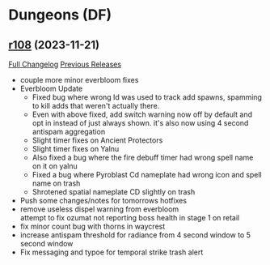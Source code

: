 # <DBM Mod> Dungeons (DF)

## [r108](https://github.com/DeadlyBossMods/DBM-Dungeons/tree/r108) (2023-11-21)
[Full Changelog](https://github.com/DeadlyBossMods/DBM-Dungeons/compare/r107...r108) [Previous Releases](https://github.com/DeadlyBossMods/DBM-Dungeons/releases)

- couple more minor everbloom fixes  
- Everbloom Update  
     - Fixed bug where wrong Id was used to track add spawns, spamming to kill adds that weren't actually there.  
     - Even with above fixed, add switch warning now off by default and opt in instead of just always shown. it's also now using 4 second antispam aggregation  
     - Slight timer fixes on Ancient Protectors  
     - Slight timer fixes on Yalnu  
     - Also fixed a bug where the fire debuff timer had wrong spell name on it on yalnu  
     - Fixed a bug where Pyroblast Cd nameplate had wrong icon and spell name on trash  
     - Shrotened spatial nameplate CD slightly on trash  
- Push some changes/notes for tomorrows hotfixes  
- remove useless dispel warning from everbloom  
    attempt to fix ozumat not reporting boss health in stage 1 on retail  
- fix minor count bug with thorns in waycrest  
- increase antispam threshold for radiance from 4 second window to 5 second window  
- Fix messaging and typoe for temporal strike trash alert  
